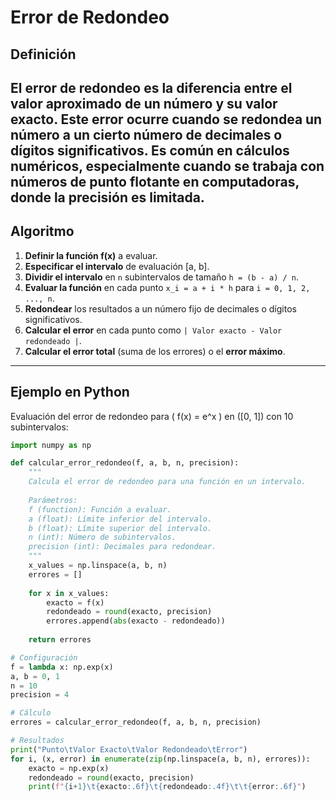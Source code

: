# Error de Redondeo
## Definición
El **error de redondeo** es la diferencia entre el valor aproximado de un número y su valor exacto. Este error ocurre cuando se redondea un número a un cierto número de decimales o dígitos significativos. Es común en cálculos numéricos, especialmente cuando se trabaja con números de punto flotante en computadoras, donde la precisión es limitada.  
---

## Algoritmo  
1. **Definir la función f(x)** a evaluar.
2. **Especificar el intervalo** de evaluación [a, b].
3. **Dividir el intervalo** en `n` subintervalos de tamaño `h = (b - a) / n`.
4. **Evaluar la función** en cada punto `x_i = a + i * h` para `i = 0, 1, 2, ..., n`.
5. **Redondear** los resultados a un número fijo de decimales o dígitos significativos.
6. **Calcular el error** en cada punto como `| Valor exacto - Valor redondeado |`.
7. **Calcular el error total** (suma de los errores) o el **error máximo**.
---

## Ejemplo en Python  
Evaluación del error de redondeo para \( f(x) = e^x \) en \([0, 1]\) con 10 subintervalos:  

```python
import numpy as np

def calcular_error_redondeo(f, a, b, n, precision):
    """
    Calcula el error de redondeo para una función en un intervalo.
    
    Parámetros:
    f (function): Función a evaluar.
    a (float): Límite inferior del intervalo.
    b (float): Límite superior del intervalo.
    n (int): Número de subintervalos.
    precision (int): Decimales para redondear.
    """
    x_values = np.linspace(a, b, n)
    errores = []
    
    for x in x_values:
        exacto = f(x)
        redondeado = round(exacto, precision)
        errores.append(abs(exacto - redondeado))
    
    return errores

# Configuración
f = lambda x: np.exp(x)
a, b = 0, 1
n = 10
precision = 4

# Cálculo
errores = calcular_error_redondeo(f, a, b, n, precision)

# Resultados
print("Punto\tValor Exacto\tValor Redondeado\tError")
for i, (x, error) in enumerate(zip(np.linspace(a, b, n), errores)):
    exacto = np.exp(x)
    redondeado = round(exacto, precision)
    print(f"{i+1}\t{exacto:.6f}\t{redondeado:.4f}\t\t{error:.6f}")
